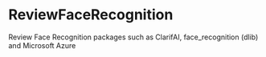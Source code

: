 # ReviewFaceRecognition
Review Face Recognition packages such as ClarifAI, face_recognition (dlib) and Microsoft Azure
